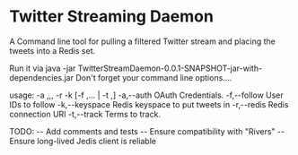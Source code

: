 Twitter Streaming Daemon
========================

A Command line tool for pulling a filtered Twitter stream and placing the tweets into a Redis set.

Run it via java -jar TwitterStreamDaemon-0.0.1-SNAPSHOT-jar-with-dependencies.jar
Don't forget your command line options....

usage: -a <consumerkey>,<consumersecret>,<accesstoken>,<accesstokensecret> -r
          <redisurl> -k <keyspace> [-f <userid1>,... | -t <term1>,<term2>]
 -a,--auth <arg>       OAuth Credentials.
 -f,--follow <arg>     User IDs to follow
 -k,--keyspace <arg>   Redis keyspace to put tweets in
 -r,--redis <arg>      Redis connection URI
 -t,--track            Terms to track.

TODO:
-- Add comments and tests
-- Ensure compatibility with "Rivers"
-- Ensure long-lived Jedis client is reliable
